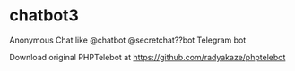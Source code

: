 # chatbot3
Anonymous Chat like @chatbot @secretchat??bot Telegram bot

Download original PHPTelebot at https://github.com/radyakaze/phptelebot
